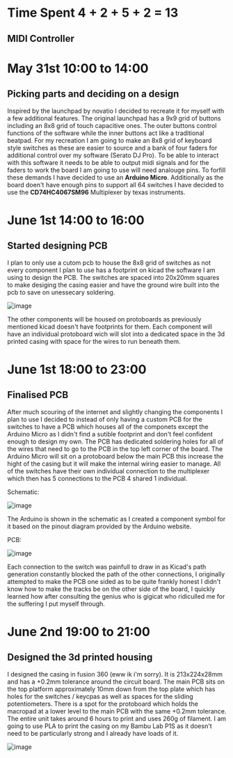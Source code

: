 # Time Spent 4 + 2 + 5 + 2 = 13

## MIDI Controller

# May 31st 10:00 to 14:00

## Picking parts and deciding on a design

Inspired by the launchpad by novatio I decided to recreate it for myself with a few additional features.  The original launchpad has a 9x9 grid of buttons including an 8x8 grid of touch capacitive ones.  The outer buttons control functions of the software while the inner buttons act like a traditional beatpad.  For my recreation I am going to make an 8x8 grid of keyboard style switches as these are easier to source and a bank of four faders for additional control over my software (Serato DJ Pro).  To be able to interact with this software it needs to be able to output midi signals and for the faders to work the board I am going to use will need analouge pins.  To forfill these demands I have decided to use an **Arduino Micro**.  Additionally as the board doen't have enough pins to support all 64 switches I have decided to use the **CD74HC4067SM96** Multiplexer by texas instruments.

# June 1st 14:00 to 16:00

## Started designing PCB

I plan to only use a cutom pcb to house the 8x8 grid of switches as not every component I plan to use has a footprint on kicad the software I am using to design the PCB.  The switches are spaced into 20x20mm squares to make desiging the casing easier and have the ground wire built into the pcb to save on unessecary soldering.

![image](https://github.com/user-attachments/assets/485d65af-4fc8-461f-91d4-634d26412d45)

The other components will be housed on protoboards as previously mentioned kicad doesn't have footprints for them.  Each component will have an individual protoboard wich will slot into a dedicated space in the 3d printed casing with space for the wires to run beneath them.

# June 1st 18:00 to 23:00

## Finalised PCB

After much scouring of the internet and slightly changing the components I plan to use I decided to instead of only having a custom PCB for the switches to have a PCB which houses all of the componets except the Arduino Micro as I didn't find a sutible footprint and don't feel confident enough to design my own.  The PCB has dedicated soldering holes for all of the wires that need to go to the PCB in the top left corner of the board. The Arduino Micro will sit on a protoboard below the main PCB this increase the hight of the casing but it will make the internal wiring easier to manage.  All of the switches have their own individual connection to the multiplexer which then has 5 connections to the PCB 4 shared 1 individual.

Schematic:

![image](https://github.com/user-attachments/assets/611897cb-d52a-4e6c-931f-49b8770946b4)

The Arduino is shown in the schematic as I created a component symbol for it based on the pinout diagram provided by the Arduino website.

PCB:

![image](https://github.com/user-attachments/assets/3f36cc6e-e690-4221-8b38-333b14fea154)

Each connection to the switch was painfull to draw in as Kicad's path generation constantly blocked the path of the other connections, I originally attempted to make the PCB one sided as to be quite frankly honest I didn't know how to make the tracks be on the other side of the board, I quickly learned how after consulting the genius who is gigicat who ridiculled me for the suffering I put myself through.

# June 2nd 19:00 to 21:00

## Designed the 3d printed housing

I designed the casing in fusion 360 (eww ik i'm sorry).  It is 213x224x28mm and has a +0.2mm tolerance around the circuit board.  The main PCB sits on the top platform approximately 10mm down from the top plate which has holes for the switches / keycpas as well as spaces for the sliding potentiometers.  There is a spot for the protoboard which holds the macropad at a lower level to the main PCB with the same +0.2mm tolerance.  The entire unit takes around 6 hours to print and uses 260g of filament.  I am going to use PLA to print the casing on my Bambu Lab P1S as it doesn't need to be particularly strong and I already have loads of it.

![image](https://github.com/user-attachments/assets/2f52a91e-b8e0-4546-a23b-dd07ee309175)


